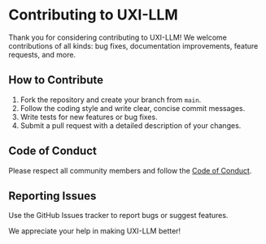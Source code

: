 # Contributing to UXI-LLM

Thank you for considering contributing to UXI-LLM! We welcome contributions of all kinds: bug fixes, documentation improvements, feature requests, and more.

## How to Contribute

1. Fork the repository and create your branch from `main`.
2. Follow the coding style and write clear, concise commit messages.
3. Write tests for new features or bug fixes.
4. Submit a pull request with a detailed description of your changes.

## Code of Conduct

Please respect all community members and follow the [Code of Conduct](CODE_OF_CONDUCT.md).

## Reporting Issues

Use the GitHub Issues tracker to report bugs or suggest features.

We appreciate your help in making UXI-LLM better!
